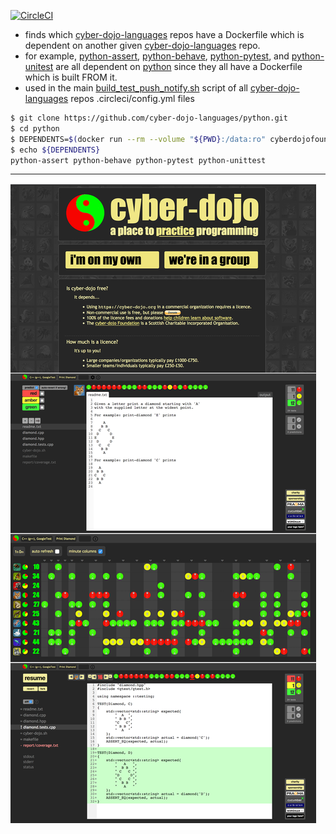
[![CircleCI](https://circleci.com/gh/cyber-dojo-languages/image_dependents.svg?style=svg)](https://circleci.com/gh/cyber-dojo-languages/image_dependents)

- finds which [cyber-dojo-languages](https://github.com/cyber-dojo-languages) repos have a Dockerfile which is dependent on another given [cyber-dojo-languages](https://github.com/cyber-dojo-languages) repo.
- for example, [python-assert](https://github.com/cyber-dojo-languages/python-assert), [python-behave](https://github.com/cyber-dojo-languages/python-behave), [python-pytest](https://github.com/cyber-dojo-languages/python-pytest), and [python-unitest](https://github.com/cyber-dojo-languages/python-unittest) are all dependent on [python](https://github.com/cyber-dojo-languages/python) since they all have a Dockerfile which is built FROM it.
- used in the main [build_test_push_notify.sh](https://github.com/cyber-dojo-languages/image_builder/blob/master/build_test_push_notify.sh) script of all [cyber-dojo-languages](https://github.com/cyber-dojo-languages) repos .circleci/config.yml files

```bash
$ git clone https://github.com/cyber-dojo-languages/python.git
$ cd python
$ DEPENDENTS=$(docker run --rm --volume "${PWD}:/data:ro" cyberdojofoundation/image_dependents)
$ echo ${DEPENDENTS}
python-assert python-behave python-pytest python-unittest
```

- - - -

![cyber-dojo.org home page](https://github.com/cyber-dojo/cyber-dojo/blob/master/shared/home_page_snapshot.png)
